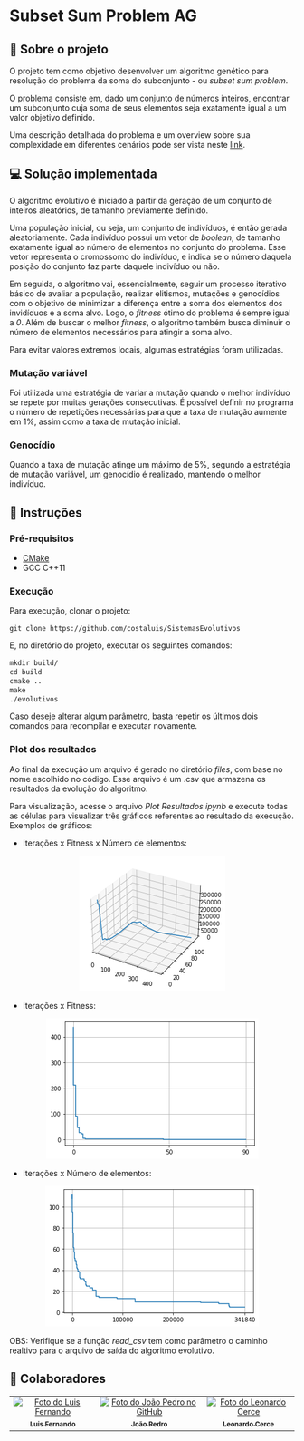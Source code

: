 # Subset Sum Problem AG

## :page_with_curl: Sobre o projeto

O projeto tem como objetivo desenvolver um algoritmo genético para resolução do problema da soma do subconjunto - ou *subset sum problem*.

O problema consiste em, dado um conjunto de números inteiros, encontrar um subconjunto cuja soma de seus elementos seja exatamente igual a um valor objetivo definido.

Uma descrição detalhada do problema e um overview sobre sua complexidade em diferentes cenários pode ser vista neste [link](https://en.wikipedia.org/wiki/Subset_sum_problem).

## :computer: Solução implementada

O algoritmo evolutivo é iniciado a partir da geração de um conjunto de inteiros aleatórios, de tamanho previamente definido.

Uma população inicial, ou seja, um conjunto de indivíduos, é então gerada aleatoriamente. Cada indivíduo possui um vetor de *boolean*, de tamanho exatamente igual ao número de elementos no conjunto do problema. Esse vetor representa o cromossomo do indivíduo, e indica se o número daquela posição do conjunto faz parte daquele indivíduo ou não.

Em seguida, o algoritmo vai, essencialmente, seguir um processo iterativo básico de avaliar a população, realizar elitismos, mutações e genocídios com o objetivo de minimizar a diferença entre a soma dos elementos dos invidíduos e a soma alvo. Logo, o *fitness* ótimo do problema é sempre igual a *0*. Além de buscar o melhor *fitness*, o algoritmo também busca diminuir o número de elementos necessários para atingir a soma alvo.

Para evitar valores extremos locais, algumas estratégias foram utilizadas.

### Mutação variável

Foi utilizada uma estratégia de variar a mutação quando o melhor indivíduo se repete por muitas gerações consecutivas. É possível definir no programa o número de repetições necessárias para que a taxa de mutação aumente em 1%, assim como a taxa de mutação inicial.

### Genocídio

Quando a taxa de mutação atinge um máximo de 5%, segundo a estratégia de mutação variável, um genocídio é realizado, mantendo o melhor indivíduo.

## :hammer: Instruções

### Pré-requisitos

* [CMake](https://cmake.org/download/)
* GCC C++11

### Execução

Para execução, clonar o projeto:
```
git clone https://github.com/costaluis/SistemasEvolutivos
```

E, no diretório do projeto, executar os seguintes comandos:
```shell
mkdir build/
cd build
cmake ..
make
./evolutivos
```

Caso deseje alterar algum parâmetro, basta repetir os últimos dois comandos para recompilar e executar novamente.

### Plot dos resultados

Ao final da execução um arquivo é gerado no diretório *files*, com base no nome escolhido no código. Esse arquivo é um .csv que armazena os resultados da evolução do algoritmo.

Para visualização, acesse o arquivo *Plot Resultados.ipynb* e execute todas as células para visualizar três gráficos referentes ao resultado da execução. Exemplos de gráficos:

* Iterações x Fitness x Número de elementos:

<p align="center">
  <img src="./docs/images/graph1.png" />
</p>

* Iterações x Fitness: 

<p align="center">
  <img src="./docs/images/graph2.png" />
</p>

* Iterações x Número de elementos: 

<p align="center">
  <img src="./docs/images/graph3.png" />
</p>


OBS: Verifique se a função *read_csv* tem como parâmetro o caminho realtivo para o arquivo de saída do algoritmo evolutivo.

## :hammer: Colaboradores 

<table>
  <tr>
    <td align="center">
      <a href="#">
        <img src="https://avatars.githubusercontent.com/u/40220133?v=4" width="100px;" alt="Foto do Luis Fernando"/><br>
        <sub>
          <b>Luis Fernando</b>
        </sub>
      </a>
    </td>
    <td align="center">
      <a href="#">
        <img src="https://avatars.githubusercontent.com/u/40186011?s=400&u=92d34b66210974fcdc14e8d8a1551d8fda2719b2&v=4" width="100px;" alt="Foto do João Pedro no GitHub"/><br>
        <sub>
          <b>João Pedro</b>
        </sub>
      </a>
    </td>
    <td align="center">
      <a href="#">
        <img src="https://avatars.githubusercontent.com/u/39711339?v=4" width="100px;" alt="Foto do Leonardo Cerce"/><br>
        <sub>
          <b>Leonardo Cerce</b>
        </sub>
      </a>
    </td>
  </tr>
</table>